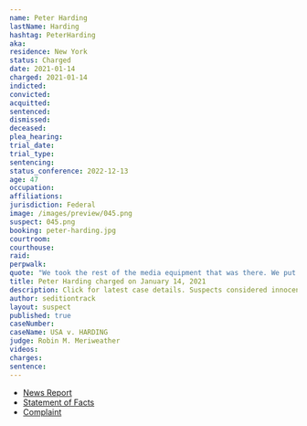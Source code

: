 ```yaml
---
name: Peter Harding
lastName: Harding
hashtag: PeterHarding
aka:
residence: New York
status: Charged
date: 2021-01-14
charged: 2021-01-14
indicted:
convicted: 
acquitted:
sentenced: 
dismissed: 
deceased:
plea_hearing:
trial_date:
trial_type:
sentencing:
status_conference: 2022-12-13
age: 47
occupation:
affiliations:
jurisdiction: Federal
image: /images/preview/045.png
suspect: 045.png
booking: peter-harding.jpg
courtroom:
courthouse:
raid:
perpwalk:
quote: "We took the rest of the media equipment that was there. We put it into a pile. That was a symbolic gesture."
title: Peter Harding charged on January 14, 2021
description: Click for latest case details. Suspects considered innocent until proven guilty.
author: seditiontrack
layout: suspect
published: true
caseNumber:
caseName: USA v. HARDING
judge: Robin M. Meriweather
videos:
charges:
sentence:
---
```

- [News Report](https://www.wgrz.com/article/news/local/cheektowaga-man-wanted-by-fbi-taken-into-custody/71-27ec6dc4-ca4c-429f-b0ae-742493622365)
- [Statement of Facts](https://www.justice.gov/opa/page/file/1354111/download)
- [Complaint](https://www.justice.gov/opa/page/file/1354106/download)
